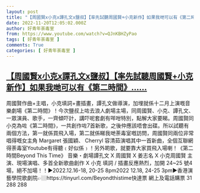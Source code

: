 ```yaml
---
layout: post
title: "【周國賢x小克x譚孔文x鹽叔】【率先試聽周國賢+小克新作】如果我哋可以有《第二時間》..."
date: 2022-11-20T12:05:02.000Z
author: 好青年荼毒室
from: https://www.youtube.com/watch?v=QJnKBHZyPao
tags: [ 好青年荼毒室 ]
comments: True
categories: [ 好青年荼毒室 ]
---
```

<!--1668945902000-->
[【周國賢x小克x譚孔文x鹽叔】【率先試聽周國賢+小克新作】如果我哋可以有《第二時間》......](https://www.youtube.com/watch?v=QJnKBHZyPao)
------

<div>
周國賢作曲+主唱，小克填詞+畫插畫，譚孔文做導演，加埋就係十二月上演嘅音樂劇場《第二時間》！今次鹽叔上咗去浪人劇場主場，同周國賢、小克、譚孔文、一眾演員、歌手，一齊傾吓計，講吓呢套劇有咩咁特別，點解大家要睇。周國賢同小克為咗《第二時間》，一共創作咗7首新歌，之後仲應該唔會出碟。所以試聽有兩個方法，第一就係買飛入場，第二就係睇我哋荼毒室嘅訪問，周國賢同兩位非常唱得嘅女主角 Margaret 張國穎、 Cherryl 容清茹演唱其中一首新曲，全個互聯網得荼毒室Youtube有得聽﹙好似係﹚！另外啲歌，就要靠大家買飛入場喇！《第二時間Beyond This Time》 音樂・劇場譚孔文 X 周國賢 X 姜志名 X 小克周國賢 主演、現場演唱、多首全新歌曲創作 X  小克 填詞 / 插畫反應熱烈，加開 24~25 號4場，絕不加場！！►2022.12.16-18, 20-25 8pm2022 12.18, 24-25 3pm►香港演藝學院歌劇院👉🏼https://tinyurl.com/Beyondthistime快達票  網上及電話購票 31 288 288
</div>
